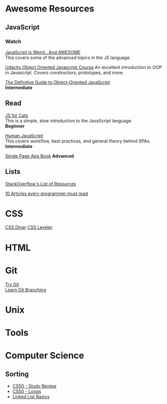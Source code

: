 # Awesome Resources

## JavaScript

### Watch

[JavaScript is Weird...And AWESOME](http://www.youtube.com/playlist?list=PLoYCgNOIyGABI011EYc-avPOsk1YsMUe_)  
This covers some of the advanced topics in the JS language.

[Udacity Object Oriented Javascript Course](https://www.udacity.com/course/object-oriented-javascript--ud015)
An excellent introduction to OOP in Javascript. Covers constructors, prototypes, and more.

[The Definitive Guide to Object-Oriented JavaScript](https://www.youtube.com/watch?v=PMfcsYzj-9M)  
**Intermediate**

## Read
[JS for Cats](http://jsforcats.com/)  
This is a simple, slow introduction to the JavaScript language.  
**Beginner**

[Human JavaScript](http://read.humanjavascript.com/)  
This covers workflow, best practices, and general theory behind SPAs.  
**Intermediate**

[Single Page App Book](http://singlepageappbook.com/)
**Advanced**

## Lists
[StackOverflow's List of
Resources](http://stackoverflow.com/tags/javascript/info)

[10 Articles every programmer must read](http://www.javacodegeeks.com/2014/05/10-articles-every-programmer-must-read.html)

# CSS
[CSS Diner](http://flukeout.github.io/)
[CSS Leveler](http://toolness.github.io/css-selector-game/)

# HTML

# Git
[Try Git](https://try.github.io)  
[Learn Git Branching](http://pcottle.github.io/learnGitBranching/)

# Unix

# Tools

# Computer Science

## Sorting

* [CS50 - Study Review](https://www.youtube.com/watch?v=FlXVD06zJJ0)
* [CS50 - Loops](https://study.cs50.net/loops)
* [Linked List Basics](http://cslibrary.stanford.edu/103/)
